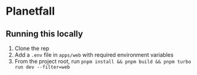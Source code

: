 # Planetfall

## Running this locally

1. Clone the rep
2. Add a `.env` file in `apps/web` with required environment variables
3. From the project root, run `pnpm install && pnpm build && pnpm turbo run dev --filter=web`